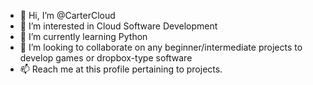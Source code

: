 - 👋 Hi, I’m @CarterCloud
- 👀 I’m interested in Cloud Software Development
- 🌱 I’m currently learning Python
- 💞️ I’m looking to collaborate on any beginner/intermediate projects to develop games or dropbox-type software
- 📫 Reach me at this profile pertaining to projects.

<!---
CarterCloud/CarterCloud is a ✨ special ✨ repository because its `README.md` (this file) appears on your GitHub profile.
You can click the Preview link to take a look at your changes.
--->
